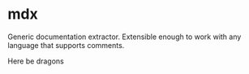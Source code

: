 # mdx

Generic documentation extractor. Extensible enough to work with any language that supports comments.

Here be dragons
